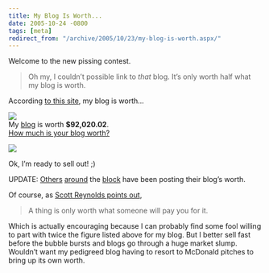 ```yaml
---
title: My Blog Is Worth...
date: 2005-10-24 -0800
tags: [meta]
redirect_from: "/archive/2005/10/23/my-blog-is-worth.aspx/"
---
```


Welcome to the new pissing contest.

> Oh my, I couldn’t possible link to *that* blog. It’s only worth half
> what my blog is worth.

According [to this
site](http://www.business-opportunities.biz/projects/how-much-is-your-blog-worth/),
my blog is worth...

![](https://static.flickr.com/23/25822676_789bf55448_t.jpg)\
 My [blog](haacked.com) is worth **\$92,020.02**.\
[How much is your blog
worth?](http://www.business-opportunities.biz/projects/how-much-is-your-blog-worth/)

[![](http://technorati.com/pix/tech-logo-embed.gif)](http://www.technorati.com/)

Ok, I’m ready to sell out! ;)

UPDATE:
[Others](http://sharpmarbles.stufftoread.com/archive/2005/10/24/4134.aspx)
[around](http://www.mattberther.com/2005/10/000682.html) the
[block](http://www.scottcreynolds.com/PermaLink.aspx?guid=73369149-8e05-488d-be10-9c9053d1fce7)
have been posting their blog’s worth.

Of course, as [Scott Reynolds points
out](http://www.scottcreynolds.com/PermaLink.aspx?guid=73369149-8e05-488d-be10-9c9053d1fce7),

> A thing is only worth what someone will pay you for it.

Which is actually encouraging because I can probably find some fool
willing to part with twice the figure listed above for my blog. But I
better sell fast before the bubble bursts and blogs go through a huge
market slump. Wouldn’t want my pedigreed blog having to resort to
McDonald pitches to bring up its own worth.

